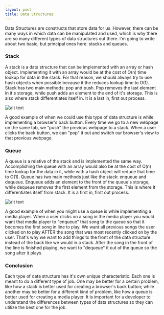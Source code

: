 ```yaml
---
layout: post
title: Data Structures
---
```


Data Structures are constructs that store data for us. However, there can be many ways in
which data can be manipulated and used, which is why there are so many different types of data structures
out there. I'm going to write about two basic, but principal ones here: stacks and queues.

### Stack

A stack is a data structure that can be implemented with an array or hash object. Implementing it with an
array would be at the cost of O(n) time lookup for data in the stack. For that reason, we should always try
to use hash objects when possible because it the reduces lookup time to O(1). Stack has two main methods: pop and
push. Pop removes the last element in it's storage, while push adds an element to the end of it's storage.
This is also where stack differentiates itself in. It is a last in, first out process.

![alt text](http://upload.wikimedia.org/wikipedia/commons/thumb/2/29/Data_stack.svg/200px-Data_stack.svg.png "Logo Title Text 1")

A good example of when we could use this type of data structure is while implementing a browser's back button. Every time
we go to a new webpage on the same tab, we "push" the previous webpage to a stack. When a user clicks the back
button, we can "pop" it out and switch our browser's view to that previous webpage.

### Queue

A queue is a relative of the stack and is implemented the same way. Accomplishing the queue with an array
would also be at the cost of O(n) time lookup for the data in it, while with a hash object will reduce that time to
O(1). Queue has two main methods just like the stack: enqueue and dequeue. Enqueue adds an element to the front of
the queue's storage, while dequeue removes the first element from the storage. This is where it differentiates itself from
stack. It is a first in, first out process.

![alt text](https://upload.wikimedia.org/wikipedia/commons/thumb/5/52/Data_Queue.svg/200px-Data_Queue.svg.png "Picture of a stack")

A good example of when you might use a queue is while implementing a media player. When a user clicks on a song in the media player
you would want that media player to "enqueue" that song to the queue so that it becomes the first song in line to play.
We want all previous songs the user clicked on to play AFTER the song that was most recently clicked on by the user.
That's why we want to add things to the front of the data structure instead of the back like we would in a stack.
After the song in the front of the line is finished playing, we want to "dequeue" it out of the queue so the song after
it plays.

### Conclusion

Each type of data structure has it's own unique characteristic. Each one is meant to do a different type of job.
One may be better for a certain problem, like how a stack is better used for creating a browser's back button;
while another may be better for a different kind of problem, like how a queue is better used for creating a
media player. It is important for a developer to understand the differences between types of data structures
so they can utilize the best one for the job.

